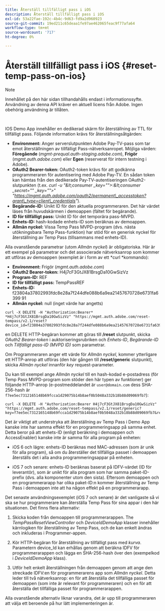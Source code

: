 ```yaml
---
title: Återställ tillfälligt pass i iOS
description: Återställ tillfälligt pass i iOS
exl-id: 53a22fae-192c-4b4c-9d63-fd9a2d960923
source-git-commit: 19ed211c65deaa1fe97ae462065feac9f77afa64
workflow-type: tm+mt
source-wordcount: '717'
ht-degree: 0%

---
```


# Återställ tillfälligt pass i iOS {#reset-temp-pass-on-ios}

>[!NOTE]
>
>Innehållet på den här sidan tillhandahålls endast i informationssyfte. Användning av denna API kräver en aktuell licens från Adobe. Ingen obehörig användning är tillåten.

</br>

IOS Demo App innehåller en dedikerad skärm för återställning av TTL för tillfälligt pass. Följande information krävs för återställningsåtgärden:

- **Environment:** Anger serverslutpunkten Adobe Pay-TV-pass som tar emot återställningen av tillfälligt Pass-nätverksanropet. Möjliga värden: **Föregående** (*mgmt-prequal.auth-staging.adobe.com*), **Frigör** (*mgmt.auth.adobe.com*) eller **Egen** (reserverat för intern testning i Adobe).
- **OAuth2 Bearer-token:** OAuth2-token krävs för att godkänna programmeraren för autentisering med Adobe Pay-TV. En sådan token kan hämtas från den dedikerade Pay-TV-autentiseringen OAuth2-slutpunkten (t.ex. *curl -u &quot;\&lt;consumer _key=&quot;&quot;>:\&lt;consumer _secret=&quot;&quot; _key=&quot;&quot;>*&quot; *&quot;https://mgmt.auth.adobe.com/oauth2/permanent\_accesstoken?grant\_type=client\_credentials&quot;*).
- **Begärande-ID:** Unikt ID för den aktuella programmeraren. Det här värdet läses från huvudskärmen i demoappen (fältet för begärande).
- **ID för tillfälligt pass:** Unikt ID för det temporära pass-MVPD.
- **Enhets-ID:** hash-kodade enhets-ID som beräknas av demoappen.
- **Allmän nyckel:** Vissa Temp Pass MVPD-program (dvs. nästa utökningsbara Temp Pass-funktion) har stöd för en generisk nyckel för återställning av Temp Pass (tillsammans med enhets-ID).

Alla ovanstående parametrar (utom *Allmän nyckel*) är obligatoriska. Här är ett exempel på parametrar och det associerade nätverksanrop som kommer att utföras av demoappen (exemplet är i form av ett *curl *kommando):

- **Environment:** Frigör (*mgmt.auth.adobe.com*)
- **OAuth2 Bearer-token:** H4j7cF3GtJX81BrsgDa10GwSizVz
- **Program-ID:** REF
- **ID för tillfälligt pass:** TempPassREF
- **Enhets-ID:** f23804a37802993fdc8e28a7f244dfe088b6a9ea21457670728e6731fa6399 91
- **Allmän nyckel:** null (inget värde har angetts)

```curl
curl -X DELETE -H "Authorization:Bearer* *H4j7cF3GtJX81BrsgDa10GwSizVz" "https://mgmt.auth.adobe.com/reset-tempass/v2.1/reset?device_id=f23804a37802993fdc8e28a7f244dfe088b6a9ea21457670728e6731fa639991&requestor_id=REF&mvpd_id=TempPassREF"
```

en DELETE HTTP-begäran kommer att göras till **/reset** slutpunkt, skicka *OAuth2 Bearer-token* i auktoriseringsrubriken och *Enhets-ID*, *Begärande-ID* och *Tillfälligt pass-ID (MVPD ID)* som parametrar.

Om Programmeraren anger ett värde för *Allmän nyckel*, kommer ytterligare ett HTTP-anrop att utföras (den här gången till **/reset/generic** slutpunkt), skicka *Allmän nyckel* innanför *key* request-parameter.

Du kan till exempel ange *Allmän nyckel* till en hash-kodad e-postadress (för Temp Pass MVPD-program som stöder den här typen av funktioner) ger följande HTTP-anrop (e-postmeddelandet är `user@domain.com` dess SHA-256-hash är `f7ee5ec7312165148b69fcca1d29075b14b8aef0b5048a332b18b88d09069fb7`):

```curl
curl -X DELETE -H "Authorization:Bearer H4j7cF3GtJX81BrsgDa10GwSizVz"
"https://mgmt.auth.adobe.com/reset-tempass/v2.1/reset/generic?key=f7ee5ec7312165148b69fcca1d29075b14b8aef0b5048a332b18b88d09069fb7&requestor_id=REF&mvpd_id=TempPassREF"
```

Det är viktigt att understryka att återställning av Temp Pass i Demo App kanske inte har samma effekt för en programmeringsapp på samma enhet. Detta beror på att enhets-ID (enligt beräkning i demoappen och AccessEnabler) kanske inte är samma för alla program på enheten:

- iOS 6 och lägre: enhets-ID beräknas med MAC-adressen (som är unik för alla program), så om du återställer det tillfälliga passet i demoappen återställs det i alla andra programmeringsappar på enheten.

- iOS 7 och senare: enhets-ID beräknas baserat på IDFV-värdet (ID för leverantör), som är unikt för alla program som har samma paket-ID-prefix (dvs. alla komponenter utom den sista). Eftersom demoappen och en programmerarapp har olika paket-ID:n kommer återställning av Temp Pass i demoappen inte att ha någon effekt på en programmerarapp.

Det senaste användningsexemplet (iOS 7 och senare) är det vanligaste så vi ska se hur programmerare kan återställa Temp Pass för sina appar i den här situationen. Det finns flera alternativ:

1. Skicka koden från demoappen till programmerarappen. The *TempPassResetViewController* och *DeviceIdDemoApp* klasser innehåller kärnlogiken för återställning av Temp Pass, och de kan enkelt ändras och inkluderas i Programmer-appen.

1. Kör HTTP-begäran för återställning av tillfälligt pass med *kurva*. Parametern device\_Id kan erhållas genom att beräkna IDFV för programmerarappen och lägga en SHA-256-hash över den (exempelkod i *DeviceIdDemoApp* klass).

1. Utför helt enkelt återställningen från demoappen genom att ange den streckade IDFV:en för programmerarens app som *Allmän nyckel*. Detta leder till två nätverksanrop: en för att återställa det tillfälliga passet för demoappen (som inte är relevant för programmeraren) och en för att återställa det tillfälliga passet för programmerarappen.

Alla ovanstående alternativ liknar varandra, det är upp till programmeraren att välja ett beroende på hur lätt implementeringen är.
